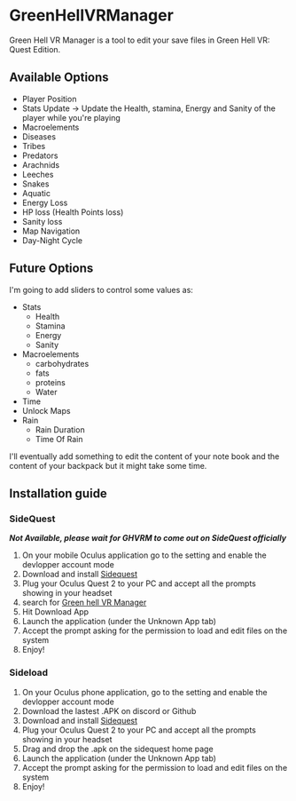# GreenHellVRManager

Green Hell VR Manager is a tool to edit your save files in Green Hell VR: Quest Edition.

## Available Options
- Player Position
- Stats Update -> Update the Health, stamina, Energy and Sanity of the player while you're playing
- Macroelements
- Diseases
- Tribes
- Predators
- Arachnids
- Leeches
- Snakes
- Aquatic
- Energy Loss
- HP loss (Health Points loss)
- Sanity loss
- Map Navigation
- Day-Night Cycle

## Future Options
I'm going to add sliders to control some values as:
- Stats
  - Health
  - Stamina
  - Energy
  - Sanity
- Macroelements
  - carbohydrates
  - fats
  - proteins
  - Water
- Time
- Unlock Maps
- Rain
  - Rain Duration
  - Time Of Rain

I'll eventually add something to edit the content of your note book and the content of your backpack but it might take some time.

## Installation guide

### SideQuest
***Not Available, please wait for GHVRM to come out on SideQuest officially***

1. On your mobile Oculus application go to the setting and enable the devlopper account mode
2. Download and install [Sidequest](https://sidequestvr.com/setup-howto)
3. Plug your Oculus Quest 2 to your PC and accept all the prompts showing in your headset
4. search for [Green hell VR Manager](https://sidequestvr.com/app/8341/ghvrm)
5. Hit Download App
6. Launch the application (under the Unknown App tab)
7. Accept the prompt asking for the permission to load and edit files on the system
8. Enjoy!


### Sideload

1. On your Oculus phone application, go to the setting and enable the devlopper account mode
2. Download the lastest .APK on discord or Github
3. Download and install [Sidequest](https://sidequestvr.com/setup-howto)
4. Plug your Oculus Quest 2 to your PC and accept all the prompts showing in your headset
5. Drag and drop the .apk on the sidequest home page
6. Launch the application (under the Unknown App tab)
7. Accept the prompt asking for the permission to load and edit files on the system
8. Enjoy!

